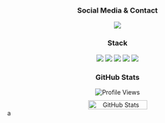 <div align="center">
  <h3>Social Media & Contact</h3>
  <a href="https://github.com/zzAdri" target="_blank">
    <img src="https://img.shields.io/badge/GitHub%20-111111.svg?&style=for-the-badge&logo=github&logoColor=white">
  </a>
</div>

<div align="center">
  <h3>Stack</h3>
  <img src="https://img.shields.io/badge/Vue.JS%20-111111.svg?&style=for-the-badge&logo=vue.js&logoColor=white">
  <img src="https://img.shields.io/badge/react%20-111111.svg?&style=for-the-badge&logo=React&logoColor=white">
  <img src="https://img.shields.io/badge/TypeScript%20-111111.svg?&style=for-the-badge&logo=typescript&logoColor=white">
  <img src="https://img.shields.io/badge/TailwindCSS%20-111111.svg?&style=for-the-badge&logo=tailwindcss&logoColor=white">
  <img src="https://img.shields.io/badge/Figma%20-111111.svg?&style=for-the-badge&logo=figma&logoColor=white">
</div>

<div align="center">
  <h3>GitHub Stats</h3>
  <div style="margin-bottom: 10px;">
    <img src="https://komarev.com/ghpvc/?username=zzAdri&label=PROFILE+VIEWS&color=grey" alt="Profile Views"/>
  </div>
  <div style="display: flex; justify-content: center; gap: 10px; flex-wrap: wrap;">
    <img src="https://github-readme-stats.vercel.app/api?username=zzadri&count_private=true&hide_border=true&show_icons=true&include_all_commits=true&bg_color=0d1117&title_color=FFFFFF&text_color=9f9f9f&icon_color=FFFFFF" style="width: 45%; min-width: 300px;" alt="GitHub Stats"/>
  </div>
</div>
a

